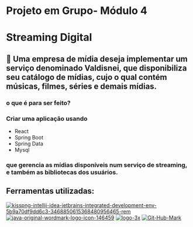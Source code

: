 # Projeto em Grupo- Módulo 4
# Streaming Digital
## 📑 Uma empresa de mídia deseja implementar um serviço denominado Valdisnei, que disponibiliza seu catálogo de mídias, cujo o qual contém músicas, filmes, séries e demais mídias.

### o que é para ser feito?
### Criar uma aplicação usando

 + React 
 + Spring Boot 
 + Spring Data 
 +  Mysql 

### que gerencia as mídias disponíveis num serviço de streaming, e também as bibliotecas dos usuários.

## Ferramentas utilizadas:
<a href='https://postimg.cc/Z9sb2Ydq' target='_blank'><img src='https://i.postimg.cc/Z9sb2Ydq/kisspng-intellij-idea-jetbrains-integrated-development-env-5b9a70df9dd6c3-3468850615368480956465-rem.png' border='0' alt='kisspng-intellij-idea-jetbrains-integrated-development-env-5b9a70df9dd6c3-3468850615368480956465-rem'/></a>  <a href='https://postimg.cc/Tp0cZBCs' target='_blank'><img src='https://i.postimg.cc/Tp0cZBCs/java-original-wordmark-logo-icon-146459.png' border='0' alt='java-original-wordmark-logo-icon-146459'/></a> <a href='https://postimg.cc/vcz5ZKLK' target='_blank'><img src='https://i.postimg.cc/vcz5ZKLK/logo-3x.png' border='0' alt='logo-3x'/></a> <a href='https://postimg.cc/Y4m303Sm' target='_blank'><img src='https://i.postimg.cc/Y4m303Sm/Git-Hub-Mark.png' border='0' alt='Git-Hub-Mark'/></a>
